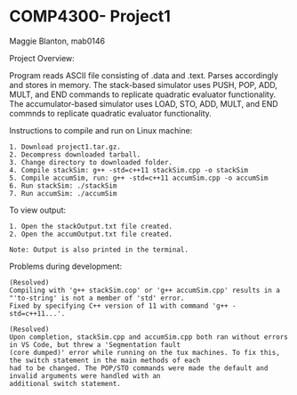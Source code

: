 # COMP4300- Project1

Maggie Blanton, mab0146

Project Overview: 
  
  Program reads ASCII file consisting of .data and .text. Parses accordingly and stores in memory. 
  The stack-based simulator uses PUSH, POP, ADD, MULT, and END commands to replicate quadratic evaluator functionality. 
  The accumulator-based simulator uses LOAD, STO, ADD, MULT, and END commnds to replicate quadratic evaluator functionality.

Instructions to compile and run on Linux machine:

    1. Download project1.tar.gz.
    2. Decompress downloaded tarball. 
    3. Change directory to downloaded folder. 
    4. Compile stackSim: g++ -std=c++11 stackSim.cpp -o stackSim
    5. Compile accumSim, run: g++ -std=c++11 accumSim.cpp -o accumSim
    6. Run stackSim: ./stackSim
    7. Run accumSim: ./accumSim
  
  To view output: 
  
    1. Open the stackOutput.txt file created.
    2. Open the accumOutput.txt file created.
 
    Note: Output is also printed in the terminal. 
  
 Problems during development: 
 
    (Resolved)
    Compiling with 'g++ stackSim.cop' or 'g++ accumSim.cpp' results in a "'to-string' is not a member of 'std' error. 
    Fixed by specifying C++ version of 11 with command 'g++ -std=c++11...'. 
  
    (Resolved)
    Upon completion, stackSim.cpp and accumSim.cpp both ran without errors in VS Code, but threw a 'Segmentation fault
    (core dumped)' error while running on the tux machines. To fix this, the switch statement in the main methods of each 
    had to be changed. The POP/STO commands were made the default and invalid arguments were handled with an 
    additional switch statement. 
 
  

